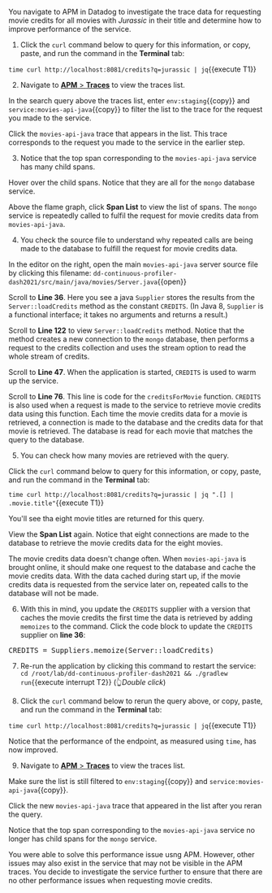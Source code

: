 You navigate to APM in Datadog to investigate the trace data for requesting movie credits for all movies with _Jurassic_ in their title and determine how to improve performance of the service.

1. Click the `curl` command below to query for this information, or copy, paste, and run the command in the **Terminal** tab:

  `time curl http://localhost:8081/credits?q=jurassic | jq`{{execute T1}}

2. Navigate to <a href="https://app.datadoghq.com/apm/traces" target="_datadog">**APM** > **Traces**</a> to view the traces list.

  In the search query above the traces list, enter `env:staging`{{copy}} and `service:movies-api-java`{{copy}} to filter the list to the trace for the request you made to the service.

  Click the `movies-api-java` trace that appears in the list. This trace corresponds to the request you made to the service in the earlier step.

3. Notice that the top span corresponding to the `movies-api-java` service has many child spans. 

  Hover over the child spans. Notice that they are all for the `mongo` database service.

  Above the flame graph, click **Span List** to view the list of spans. The `mongo` service is repeatedly called to fulfil the request for movie credits data from `movies-api-java`.
  
4. You check the source file to understand why repeated calls are being made to the database to fulfill the request for movie credits data.

  In the editor on the right, open the main `movies-api-java` server source file by clicking this filename: `dd-continuous-profiler-dash2021/src/main/java/movies/Server.java`{{open}}

  Scroll to **Line 36**. Here you see a java `Supplier` stores the results from the `Server::loadCredits` method as the constant `CREDITS`. (In Java 8, `Supplier` is a functional interface; it takes no arguments and returns a result.)
  
  Scroll to **Line 122** to view `Server::loadCredits` method. Notice that the method creates a new connection to the `mongo` database, then performs a request to the credits collection and uses the stream option to read the whole stream of credits.

  Scroll to **Line 47**. When the application is started, `CREDITS` is used to warm up the service.

  Scroll to **Line 76**. This line is code for the `creditsForMovie` function. `CREDITS` is also used when a request is made to the service to retrieve movie credits data using this function. Each time the movie credits data for a movie is retrieved, a connection is made to the database and the credits data for that movie is retrieved. The database is read for each movie that matches the query to the database.

5. You can check how many movies are retrieved with the query.

  Click the `curl` command below to query for this information, or copy, paste, and run the command in the **Terminal** tab:

  `time curl http://localhost:8081/credits?q=jurassic | jq ".[] | .movie.title"`{{execute T1}}

  You'll see tha eight movie titles are returned for this query.

  View the **Span List** again. Notice that eight connections are made to the database to retrieve the movie credits data for the eight movies.     

  The movie credits data doesn't change often. When `movies-api-java` is brought online, it should make one request to the database and cache the movie credits data. With the data cached during start up, if the movie credits data is requested from the service later on, repeated calls to the database will not be made.

6. With this in mind, you update the `CREDITS` supplier with a version that caches the movie credits the first time the data is retrieved by adding `memoizes` to the command. Click the code block to update the `CREDITS` supplier on **line 36**:

  <pre class="file" data-filename="dd-continuous-profiler-dash2021/src/main/java/movies/Server.java" data-target="insert" data-marker="CREDITS = Server::loadCredits">CREDITS = Suppliers.memoize(Server::loadCredits)</pre>

7. Re-run the application by clicking this command to restart the service: `cd /root/lab/dd-continuous-profiler-dash2021 && ./gradlew run`{{execute interrupt T2}} (👆_Double click_)

8. Click the `curl` command below to rerun the query above, or copy, paste, and run the command in the **Terminal** tab:

  `time curl http://localhost:8081/credits?q=jurassic | jq`{{execute T1}}

  Notice that the performance of the endpoint, as measured using `time`, has now improved.

9. Navigate to <a href="https://app.datadoghq.com/apm/traces" target="_datadog">**APM** > **Traces**</a> to view the traces list.

  Make sure the list is still filtered to `env:staging`{{copy}} and `service:movies-api-java`{{copy}}.

  Click the new `movies-api-java` trace that appeared in the list after you reran the query.

  Notice that the top span corresponding to the `movies-api-java` service no longer has child spans for the `mongo` service. 

You were able to solve this performance issue usng APM. However, other issues may also exist in the service that may not be visible in the APM traces. You decide to investigate the service further to ensure that there are no other performance issues when requesting movie credits.
